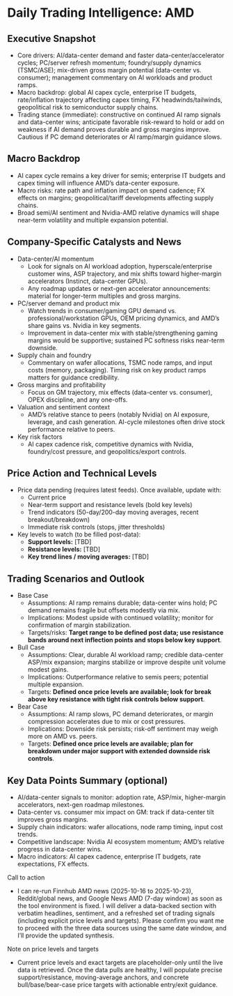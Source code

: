 # Daily Trading Intelligence: AMD

## Executive Snapshot
- Core drivers: AI/data-center demand and faster data-center/accelerator cycles; PC/server refresh momentum; foundry/supply dynamics (TSMC/ASE); mix-driven gross margin potential (data-center vs. consumer); management commentary on AI workloads and product ramps.
- Macro backdrop: global AI capex cycle, enterprise IT budgets, rate/inflation trajectory affecting capex timing, FX headwinds/tailwinds, geopolitical risk to semiconductor supply chains.
- Trading stance (immediate): constructive on continued AI ramp signals and data-center wins; anticipate favorable risk-reward to hold or add on weakness if AI demand proves durable and gross margins improve. Cautious if PC demand deteriorates or AI ramp/margin guidance slows.

## Macro Backdrop
- AI capex cycle remains a key driver for semis; enterprise IT budgets and capex timing will influence AMD’s data-center exposure.
- Macro risks: rate path and inflation impact on spend cadence; FX effects on margins; geopolitical/tariff developments affecting supply chains.
- Broad semi/AI sentiment and Nvidia-AMD relative dynamics will shape near-term volatility and multiple expansion potential.

## Company-Specific Catalysts and News
- Data-center/AI momentum
  - Look for signals on AI workload adoption, hyperscale/enterprise customer wins, ASP trajectory, and mix shifts toward higher-margin accelerators (Instinct, data-center GPUs).
  - Any roadmap updates or next-gen accelerator announcements: material for longer-term multiples and gross margins.
- PC/server demand and product mix
  - Watch trends in consumer/gaming GPU demand vs. professional/workstation GPUs, OEM pricing dynamics, and AMD’s share gains vs. Nvidia in key segments.
  - Improvement in data-center mix with stable/strengthening gaming margins would be supportive; sustained PC softness risks near-term downside.
- Supply chain and foundry
  - Commentary on wafer allocations, TSMC node ramps, and input costs (memory, packaging). Timing risk on key product ramps matters for guidance credibility.
- Gross margins and profitability
  - Focus on GM trajectory, mix effects (data-center vs. consumer), OPEX discipline, and any one-offs.
- Valuation and sentiment context
  - AMD’s relative stance to peers (notably Nvidia) on AI exposure, leverage, and cash generation. AI-cycle milestones often drive stock performance relative to peers.
- Key risk factors
  - AI capex cadence risk, competitive dynamics with Nvidia, foundry/cost pressure, and geopolitics/export controls.

## Price Action and Technical Levels
- Price data pending (requires latest feeds). Once available, update with:
  - Current price
  - Near-term support and resistance levels (bold key levels)
  - Trend indicators (50-day/200-day moving averages, recent breakout/breakdown)
  - Immediate risk controls (stops, jitter thresholds)
- Key levels to watch (to be filled post-data): 
  - **Support levels:** [TBD]
  - **Resistance levels:** [TBD]
  - **Key trend lines / moving averages:** [TBD]

## Trading Scenarios and Outlook
- Base Case
  - Assumptions: AI ramp remains durable; data-center wins hold; PC demand remains fragile but offsets modestly via mix.
  - Implications: Modest upside with continued volatility; monitor for confirmation of margin stabilization.
  - Targets/risks: **Target range to be defined post data; use resistance bands around next inflection points and stops below key support**.
- Bull Case
  - Assumptions: Clear, durable AI workload ramp; credible data-center ASP/mix expansion; margins stabilize or improve despite unit volume modest gains.
  - Implications: Outperformance relative to semis peers; potential multiple expansion.
  - Targets: **Defined once price levels are available; look for break above key resistance with tight risk controls below support**.
- Bear Case
  - Assumptions: AI ramp slows, PC demand deteriorates, or margin compression accelerates due to mix or cost pressures.
  - Implications: Downside risk persists; risk-off sentiment may weigh more on AMD vs. peers.
  - Targets: **Defined once price levels are available; plan for breakdown under major support with extended downside risk controls**.

## Key Data Points Summary (optional)
- AI/data-center signals to monitor: adoption rate, ASP/mix, higher-margin accelerators, next-gen roadmap milestones.
- Data-center vs. consumer mix impact on GM: track if data-center tilt improves gross margins.
- Supply chain indicators: wafer allocations, node ramp timing, input cost trends.
- Competitive landscape: Nvidia AI ecosystem momentum; AMD’s relative progress in data-center wins.
- Macro indicators: AI capex cadence, enterprise IT budgets, rate expectations, FX effects.

Call to action
- I can re-run Finnhub AMD news (2025-10-16 to 2025-10-23), Reddit/global news, and Google News AMD (7-day window) as soon as the tool environment is fixed. I will deliver a data-backed section with verbatim headlines, sentiment, and a refreshed set of trading signals (including explicit price levels and targets). Please confirm you want me to proceed with the three data sources using the same date window, and I’ll provide the updated synthesis.

Note on price levels and targets
- Current price levels and exact targets are placeholder-only until the live data is retrieved. Once the data pulls are healthy, I will populate precise support/resistance, moving-average anchors, and concrete bull/base/bear-case price targets with actionable entry/exit guidance.